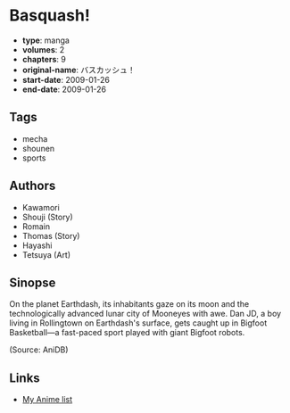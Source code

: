 # Basquash!

-   **type**: manga
-   **volumes**: 2
-   **chapters**: 9
-   **original-name**: バスカッシュ！
-   **start-date**: 2009-01-26
-   **end-date**: 2009-01-26

## Tags

-   mecha
-   shounen
-   sports

## Authors

-   Kawamori
-   Shouji (Story)
-   Romain
-   Thomas (Story)
-   Hayashi
-   Tetsuya (Art)

## Sinopse

On the planet Earthdash, its inhabitants gaze on its moon and the technologically advanced lunar city of Mooneyes with awe. Dan JD, a boy living in Rollingtown on Earthdash's surface, gets caught up in Bigfoot Basketball—a fast-paced sport played with giant Bigfoot robots.

(Source: AniDB)

## Links

-   [My Anime list](https://myanimelist.net/manga/103522/Basquash)
